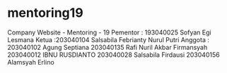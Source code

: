 # mentoring19
Company Website - Mentoring - 19
Pementor : 193040025 Sofyan Egi Lesmana
Ketua :203040104	Salsabila Febrianty Nurul Putri 
Anggota : 203040102	Agung Septiana
          203040135	Rafi Nuril Akbar Firmansyah
          203040012	IBNU RUSDIANTO
          203040028	Salsabila Firdausi
          203040156	Alamsyah Erlino
